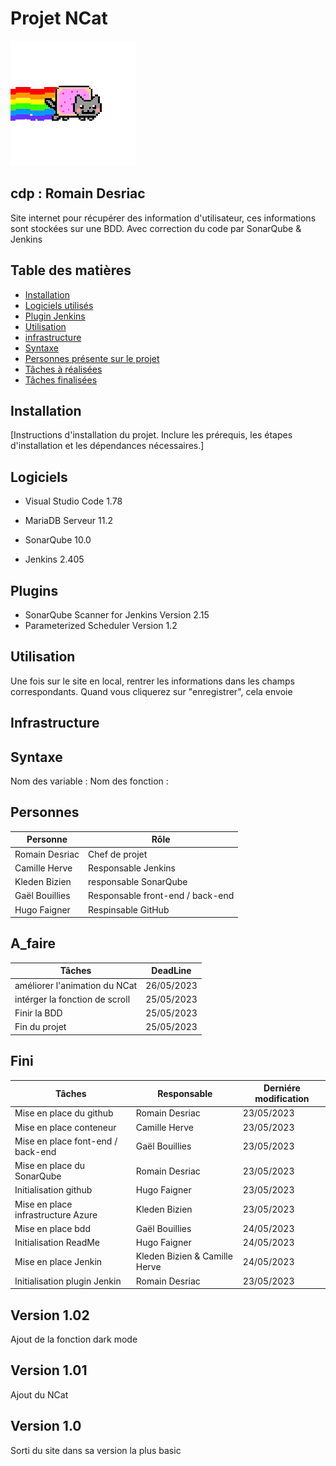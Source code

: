 # Projet NCat  	
![.](https://github.com/m00nl1ght27/QUALITE/blob/main/cat-nyan-cat.gif)
## cdp : Romain Desriac

Site internet pour récupérer des information d'utilisateur, ces informations sont stockées sur une BDD. Avec correction du code par SonarQube & Jenkins

## Table des matières

- [Installation](#installation)
- [Logiciels utilisés](#Logiciels)
- [Plugin Jenkins](#Plugins)
- [Utilisation](#utilisation)
- [infrastructure](#Infrastructure)
- [Syntaxe](#syntaxe)
- [Personnes présente sur le projet](#Personnes)
- [Tâches à réalisées](#A_faire)
- [Tâches finalisées](#Fini)

## Installation

[Instructions d'installation du projet. Inclure les prérequis, les étapes d'installation et les dépendances nécessaires.]

## Logiciels

* Visual Studio Code 1.78
* MariaDB Serveur 11.2

* SonarQube 10.0
* Jenkins 2.405

## Plugins

* SonarQube Scanner for Jenkins Version 2.15 
* Parameterized Scheduler Version 1.2

## Utilisation

Une fois sur le site en local, rentrer les informations dans les champs correspondants.
Quand vous cliquerez sur "enregistrer", cela envoie 

## Infrastructure

## Syntaxe

Nom des variable :
Nom des fonction :

## Personnes

| Personne       | Rôle                             |
|----------------|----------------------------------|
| Romain Desriac | Chef de projet                   |
| Camille Herve  | Responsable Jenkins              |
| Kleden Bizien  | responsable SonarQube            |
| Gaël Bouillies | Responsable front-end / back-end |
| Hugo Faigner   | Respinsable GitHub               |

## A_faire

| Tâches                         | DeadLine   |
|--------------------------------|------------|
| améliorer l'animation du NCat  | 26/05/2023 |
| intérger la fonction de scroll | 25/05/2023 |
| Finir la BDD                   | 25/05/2023 |
| Fin du projet                   | 25/05/2023 | 

## Fini

| Tâches         | Responsable   | Derniére modification |
|----------------|---------------|-----------------------|
| Mise en place du github       | Romain Desriac    | 23/05/2023            |
| Mise en place conteneur        | Camille Herve   |  23/05/2023            |
| Mise en place font-end / back-end        | Gaël Bouillies    | 23/05/2023           |
| Mise en place du SonarQube      | Romain Desriac    | 23/05/2023            |
| Initialisation github        | Hugo Faigner   |  23/05/2023            |
| Mise en place infrastructure Azure      | Kleden Bizien    |  23/05/2023           |
| Mise en place bdd       | Gaël Bouillies    | 24/05/2023           |
| Initialisation ReadMe       | Hugo Faigner   |  24/05/2023            |
| Mise en place Jenkin        | Kleden Bizien &  Camille Herve  |  24/05/2023           |
| Initialisation plugin Jenkin        | Romain Desriac    | 23/05/2023            |

## Version 1.02

Ajout de la fonction dark mode

## Version 1.01

Ajout du NCat

## Version 1.0

Sorti du site dans sa version la plus basic
